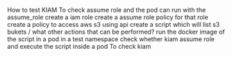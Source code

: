How to test KIAM
To check assume role and the pod can run with the assume_role
    create a iam role
    create a assume role policy for that role
    create a policy to access aws s3 using api
    create a script which will list s3 bukets / what other actions that can be performed?
    run the docker image of the script in a pod in a test namespace
    check whether kiam assume role and execute the script inside a pod 
To check kiam 